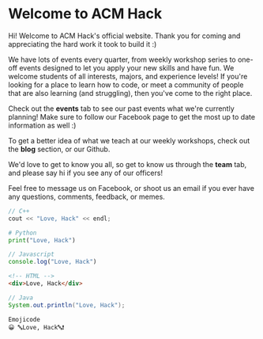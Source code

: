 # Welcome to ACM Hack

Hi! Welcome to ACM Hack's official website. Thank you for coming and appreciating the hard work it took to build it :)

We have lots of events every quarter, from weekly workshop series to one-off events designed to let you apply your new skills and have fun. We welcome students of all interests, majors, and experience levels! If you're looking for a place to learn how to code, or meet a community of people that are also learning (and struggling), then you've come to the right place. 

Check out the **events** tab to see our past events what we're currently planning! Make sure to follow our Facebook page to get the most up to date information as well :)

To get a better idea of what we teach at our weekly workshops, check out the **blog** section, or our Github. 

We'd love to get to know you all, so get to know us through the **team** tab, and please say hi if you see any of our officers! 

Feel free to message us on Facebook, or shoot us an email if you ever have any questions, comments, feedback, or memes. 

```C
// C++
cout << "Love, Hack" << endl;
```
```Python
# Python
print("Love, Hack")
```
```Javascript
// Javascript
console.log("Love, Hack")
```
```HTML
<!-- HTML -->
<div>Love, Hack</div>
```
```Java
// Java
System.out.println("Love, Hack");
```
```Emojicode
Emojicode
😀 🔤Love, Hack🔤❗️
```

